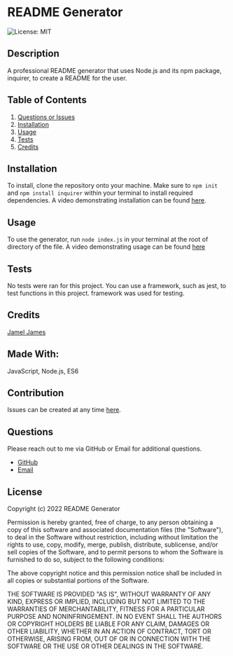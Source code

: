 # README Generator 

![License: MIT](https://img.shields.io/badge/License-MIT-yellow.svg)

## Description
A professional README generator that uses Node.js and its npm package, inquirer, to create a README for the user.
## Table of Contents
1. [Questions or Issues](#Questions)
2. [Installation](#Installation)
3. [Usage](#Usage)
4. [Tests](#Tests)
5. [Credits](#Credits)
## Installation
To install, clone the repository onto your machine. Make sure to `npm init` and `npm install inquirer` within your terminal to install required dependencies. 
A video demonstrating installation can be found [here](https://www.youtube.com/watch?v=eZQTHqo_ylY).
## Usage
To use the generator, run `node index.js` in your terminal at the root of directory of the file.
A video demonstrating usage can be found [here](https://www.youtube.com/watch?v=eZQTHqo_ylY)
## Tests
No tests were ran for this project. You can use a framework, such as jest, to test functions in this project. framework was used for testing.
## Credits
[Jamel James](https://github.com/jrj-sys)
## Made With:
JavaScript, Node.js, ES6
## Contribution 
Issues can be created at any time [here](https://github.com/jrj-sys/README-Generator/issues).
## Questions
Please reach out to me via GitHub or Email for additional questions.

- [GitHub](https://github.com/jrj-sys)
- [Email](jamesjamel99@gmail.com)

## License
Copyright (c) 2022 README Generator
  
Permission is hereby granted, free of charge, to any person obtaining a copy
of this software and associated documentation files (the "Software"), to deal
in the Software without restriction, including without limitation the rights
to use, copy, modify, merge, publish, distribute, sublicense, and/or sell
copies of the Software, and to permit persons to whom the Software is
furnished to do so, subject to the following conditions:
  
The above copyright notice and this permission notice shall be included in all
copies or substantial portions of the Software.
  
THE SOFTWARE IS PROVIDED "AS IS", WITHOUT WARRANTY OF ANY KIND, EXPRESS OR
IMPLIED, INCLUDING BUT NOT LIMITED TO THE WARRANTIES OF MERCHANTABILITY,
FITNESS FOR A PARTICULAR PURPOSE AND NONINFRINGEMENT. IN NO EVENT SHALL THE
AUTHORS OR COPYRIGHT HOLDERS BE LIABLE FOR ANY CLAIM, DAMAGES OR OTHER
LIABILITY, WHETHER IN AN ACTION OF CONTRACT, TORT OR OTHERWISE, ARISING FROM,
OUT OF OR IN CONNECTION WITH THE SOFTWARE OR THE USE OR OTHER DEALINGS IN THE
SOFTWARE.

